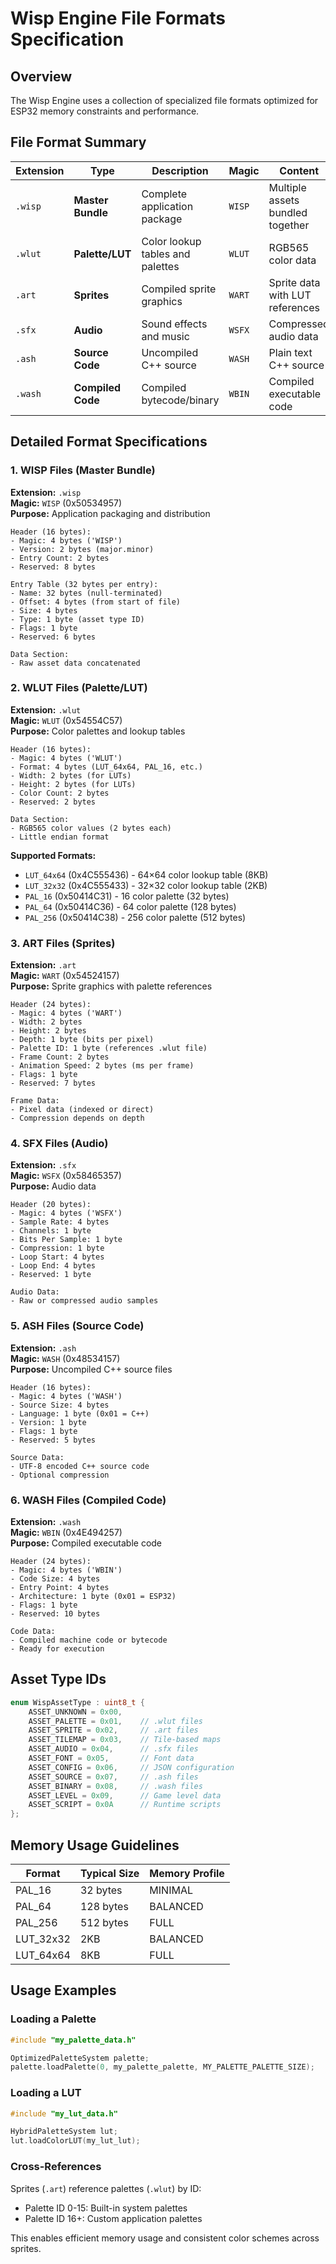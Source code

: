 # Wisp Engine File Formats Specification

## Overview
The Wisp Engine uses a collection of specialized file formats optimized for ESP32 memory constraints and performance.

## File Format Summary

| Extension | Type | Description | Magic | Content |
|-----------|------|-------------|-------|---------|
| `.wisp` | **Master Bundle** | Complete application package | `WISP` | Multiple assets bundled together |
| `.wlut` | **Palette/LUT** | Color lookup tables and palettes | `WLUT` | RGB565 color data |
| `.art` | **Sprites** | Compiled sprite graphics | `WART` | Sprite data with LUT references |
| `.sfx` | **Audio** | Sound effects and music | `WSFX` | Compressed audio data |
| `.ash` | **Source Code** | Uncompiled C++ source | `WASH` | Plain text C++ source |
| `.wash` | **Compiled Code** | Compiled bytecode/binary | `WBIN` | Compiled executable code |

## Detailed Format Specifications

### 1. WISP Files (Master Bundle)
**Extension:** `.wisp`  
**Magic:** `WISP` (0x50534957)  
**Purpose:** Application packaging and distribution

```
Header (16 bytes):
- Magic: 4 bytes ('WISP')
- Version: 2 bytes (major.minor)
- Entry Count: 2 bytes
- Reserved: 8 bytes

Entry Table (32 bytes per entry):
- Name: 32 bytes (null-terminated)
- Offset: 4 bytes (from start of file)
- Size: 4 bytes
- Type: 1 byte (asset type ID)
- Flags: 1 byte
- Reserved: 6 bytes

Data Section:
- Raw asset data concatenated
```

### 2. WLUT Files (Palette/LUT)
**Extension:** `.wlut`  
**Magic:** `WLUT` (0x54554C57)  
**Purpose:** Color palettes and lookup tables

```
Header (16 bytes):
- Magic: 4 bytes ('WLUT')
- Format: 4 bytes (LUT_64x64, PAL_16, etc.)
- Width: 2 bytes (for LUTs)
- Height: 2 bytes (for LUTs)
- Color Count: 2 bytes
- Reserved: 2 bytes

Data Section:
- RGB565 color values (2 bytes each)
- Little endian format
```

**Supported Formats:**
- `LUT_64x64` (0x4C555436) - 64×64 color lookup table (8KB)
- `LUT_32x32` (0x4C555433) - 32×32 color lookup table (2KB)
- `PAL_16` (0x50414C31) - 16 color palette (32 bytes)
- `PAL_64` (0x50414C36) - 64 color palette (128 bytes)
- `PAL_256` (0x50414C38) - 256 color palette (512 bytes)

### 3. ART Files (Sprites)
**Extension:** `.art`  
**Magic:** `WART` (0x54524157)  
**Purpose:** Sprite graphics with palette references

```
Header (24 bytes):
- Magic: 4 bytes ('WART')
- Width: 2 bytes
- Height: 2 bytes
- Depth: 1 byte (bits per pixel)
- Palette ID: 1 byte (references .wlut file)
- Frame Count: 2 bytes
- Animation Speed: 2 bytes (ms per frame)
- Flags: 1 byte
- Reserved: 7 bytes

Frame Data:
- Pixel data (indexed or direct)
- Compression depends on depth
```

### 4. SFX Files (Audio)
**Extension:** `.sfx`  
**Magic:** `WSFX` (0x58465357)  
**Purpose:** Audio data

```
Header (20 bytes):
- Magic: 4 bytes ('WSFX')
- Sample Rate: 4 bytes
- Channels: 1 byte
- Bits Per Sample: 1 byte
- Compression: 1 byte
- Loop Start: 4 bytes
- Loop End: 4 bytes
- Reserved: 1 byte

Audio Data:
- Raw or compressed audio samples
```

### 5. ASH Files (Source Code)
**Extension:** `.ash`  
**Magic:** `WASH` (0x48534157)  
**Purpose:** Uncompiled C++ source files

```
Header (16 bytes):
- Magic: 4 bytes ('WASH')
- Source Size: 4 bytes
- Language: 1 byte (0x01 = C++)
- Version: 1 byte
- Flags: 1 byte
- Reserved: 5 bytes

Source Data:
- UTF-8 encoded C++ source code
- Optional compression
```

### 6. WASH Files (Compiled Code)
**Extension:** `.wash`  
**Magic:** `WBIN` (0x4E494257)  
**Purpose:** Compiled executable code

```
Header (24 bytes):
- Magic: 4 bytes ('WBIN')
- Code Size: 4 bytes
- Entry Point: 4 bytes
- Architecture: 1 byte (0x01 = ESP32)
- Flags: 1 byte
- Reserved: 10 bytes

Code Data:
- Compiled machine code or bytecode
- Ready for execution
```

## Asset Type IDs

```cpp
enum WispAssetType : uint8_t {
    ASSET_UNKNOWN = 0x00,
    ASSET_PALETTE = 0x01,    // .wlut files
    ASSET_SPRITE = 0x02,     // .art files
    ASSET_TILEMAP = 0x03,    // Tile-based maps
    ASSET_AUDIO = 0x04,      // .sfx files
    ASSET_FONT = 0x05,       // Font data
    ASSET_CONFIG = 0x06,     // JSON configuration
    ASSET_SOURCE = 0x07,     // .ash files
    ASSET_BINARY = 0x08,     // .wash files
    ASSET_LEVEL = 0x09,      // Game level data
    ASSET_SCRIPT = 0x0A      // Runtime scripts
};
```

## Memory Usage Guidelines

| Format | Typical Size | Memory Profile |
|--------|--------------|----------------|
| PAL_16 | 32 bytes | MINIMAL |
| PAL_64 | 128 bytes | BALANCED |
| PAL_256 | 512 bytes | FULL |
| LUT_32x32 | 2KB | BALANCED |
| LUT_64x64 | 8KB | FULL |

## Usage Examples

### Loading a Palette
```cpp
#include "my_palette_data.h"

OptimizedPaletteSystem palette;
palette.loadPalette(0, my_palette_palette, MY_PALETTE_PALETTE_SIZE);
```

### Loading a LUT
```cpp
#include "my_lut_data.h"

HybridPaletteSystem lut;
lut.loadColorLUT(my_lut_lut);
```

### Cross-References
Sprites (`.art`) reference palettes (`.wlut`) by ID:
- Palette ID 0-15: Built-in system palettes
- Palette ID 16+: Custom application palettes

This enables efficient memory usage and consistent color schemes across sprites.
